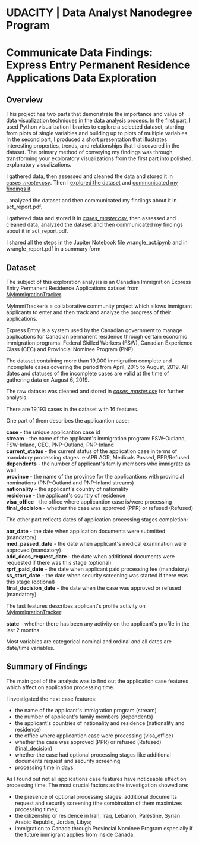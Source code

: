 # UDACITY | Data Analyst Nanodegree Program
# Communicate Data Findings: Express Entry Permanent Residence Applications Data Exploration

## Overview

This project has two parts that demonstrate the importance and value of data visualization techniques in the data analysis process. In the first part, I used Python visualization libraries to explore a selected dataset, starting from plots of single variables and building up to plots of multiple variables. In the second part, I produced a short presentation that illustrates interesting properties, trends, and relationships that I discovered in the dataset. The primary method of conveying my findings was through transforming your exploratory visualizations from the first part into polished, explanatory visualizations.

I gathered data, then assessed and cleaned the data and stored it in [*cases_master.csv*](https://github.com/aquamila/UDACITY_DAND_Communicate_Data_Findings/blob/main/cases_master.csv). Then I [explored the dataset](https://github.com/aquamila/UDACITY_DAND_Communicate_Data_Findings/blob/main/exploratory_data_analysis.ipynb) and [communicated my findings it](https://github.com/aquamila/UDACITY_DAND_Communicate_Data_Findings/blob/main/communicate_data_findings.ipynb).

, analyzed the dataset and then communicated my findings about it in act_report.pdf. 

I gathered data and stored it in [*cases_master.csv*](https://github.com/aquamila/UDACITY_DAND_Communicate_Data_Findings/blob/main/cases_master.csv), then assessed and cleaned data, analyzed the dataset and then communicated my findings about it in act_report.pdf.

I shared all the steps in the Jupiter Notebook file wrangle_act.ipynb and in wrangle_report.pdf in a summary form

## Dataset

The subject of this exploration analysis is an Canadian Immigration Express Entry Permanent Residence Applications dataset from [MyImmigrationTracker](https://www.myimmitracker.com). 

MyImmiTrackeris a collaborative community project which allows immigrant applicants to enter and then track and analyze the progress of their applications.

Express Entry is a system used by the Canadian government to manage applications for Canadian permanent residence through certain economic immigration programs: Federal Skilled Workers (FSW), Canadian Experience Class (CEC) and Provincial Nominee Program (PNP).

The dataset containing more than 19,000 immigration complete and incomplete cases covering the period from April, 2015 to August, 2019. All dates and statuses of the incomplete cases are valid at the time of gathering data on August 6, 2019.

The raw dataset was cleaned and stored in [*cases_master.csv*](https://github.com/aquamila/UDACITY_DAND_Communicate_Data_Findings/blob/main/cases_master.csv) for further analysis.

There are 19,193 cases in the dataset with 16 features. 

One part of them describes the applicantion case:   

**case** - the unique applicantion case id   
**stream** - the name of the applicant's immigration program: FSW-Outland, FSW-Inland, CEC, PNP-Outland, PNP-Inland    
**current_status** - the current status of the application case in terms of mandatory processing stages: e-APR AOR, Medicals Passed, PPR/Refused      
**dependents** - the number of applicant's family members who immigrate as well       
**province**  - the name of the province for the applicantions with provincial nominations (PNP-Outland and PNP-Inland streams)      
**nationality** - the applicant's country of nationality      
**residence** - the applicant's country of residence      
**visa_office** - the office where applicantion case is/were processing      
**final_decision** - whether the case was approved (PPR) or refused (Refused)

The other part reflects dates of application processing stages completion:             

**aor_date** - the date when application documents were submitted (mandatory)   
**med_passed_date**  - the date when applicant's medical examination were approved (mandatory)                  
**add_docs_request_date** - the date when additional documents were requested if there was this stage (optional)     
**rprf_paid_date** - the date when applicant paid processing fee (mandatory)          
**ss_start_date** - the date when security screening was started if there was this stage (optional)        
**final_decision_date** - the date when the case was approved or refused (mandatory)     

The last features describes applicant's profile activity on [MyImmigrationTracker](https://www.myimmitracker.com):   

**state** - whether there has been any activity on the applicant's profile in the last 2 months     

Most variables are categorical nominal and ordinal and all dates are date/time variables.


## Summary of Findings

The main goal of the analysis was to find out the application case features which affect on application processing time.

I investigated the next case features: 

- the name of the applicant's immigration program (stream)
- the number of applicant's family members (dependents)
- the applicant's countries of nationality and residence (nationality and residence)
- the office where applicantion case were processing (visa_office) 
- whether the case was approved (PPR) or refused (Refused) (final_decision)
- whether the case had optional processing stages like additional documents request and security screening 
- processing time in days 

As I found out not all applications case features have noticeable effect on processing time. The most crucial factors as the investigation showed are:

- the presence of optional processing stages: additional documents request and security screening (the combination of them maximizes processing time);
- the citizenship or residence in Iran, Iraq, Lebanon, Palestine, Syrian Arabic Republic, Jordan, Libya;
- immigration to Canada through Provincial Nominee Program especially if the future immigrant applies from inside Canada.
